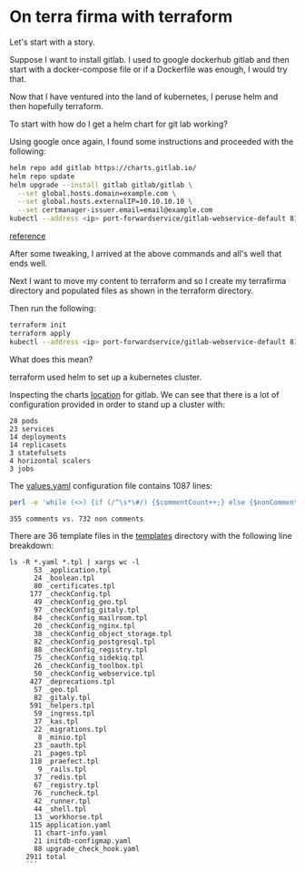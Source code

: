 # On terra firma with terraform

Let's start with a story. 

Suppose I want to install gitlab. I used to google dockerhub gitlab and then start with a docker-compose file or if a Dockerfile was enough, I would try that.

Now that I have ventured into the land of kubernetes, I peruse helm and then hopefully terraform.

To start with how do I get a helm chart for git lab working?

Using google once again, I found some instructions and proceeded with the following:

```bash
helm repo add gitlab https://charts.gitlab.io/
helm repo update
helm upgrade --install gitlab gitlab/gitlab \
  --set global.hosts.domain=example.com \
  --set global.hosts.externalIP=10.10.10.10 \
  --set certmanager-issuer.email=email@example.com
kubectl --address <ip> port-forwardservice/gitlab-webservice-default 8181:8181 &
```

[reference](https://docs.gitlab.com/charts/installation/deployment.html#deploy-using-helm)

After some tweaking, I arrived at the above commands and all's well that ends well.

Next I want to move my content to terraform and so I create my terrafirma directory and populated files as shown in the terraform directory.

Then run the following:
```bash
terraform init
terraform apply
kubectl --address <ip> port-forwardservice/gitlab-webservice-default 8181:8181 &
```
What does this mean?

terraform used helm to set up a kubernetes cluster.

Inspecting the charts [location](https://gitlab.com/gitlab-org/charts/gitlab) for gitlab. We can see that there is a lot of configuration provided in order to stand up a cluster with:

```
28 pods
23 services
14 deployments
14 replicasets
3 statefulsets
4 horizontal scalers
3 jobs
```

The [values.yaml](https://gitlab.com/gitlab-org/charts/gitlab/-/blob/master/values.yaml) configuration file contains 1087 lines: 
```bash
perl -e 'while (<>) {if (/^\s*\#/) {$commentCount++;} else {$nonCommentCount++;}} print "$commentCount comments vs. $nonCommentCount non comments\n";' values.yaml

355 comments vs. 732 non comments
```

There are 36 template files in the [templates](https://gitlab.com/gitlab-org/charts/gitlab/-/tree/master/templates) directory with the following line breakdown:
```
ls -R *.yaml *.tpl | xargs wc -l
      53 _application.tpl
      24 _boolean.tpl
      80 _certificates.tpl
     177 _checkConfig.tpl
      49 _checkConfig_geo.tpl
      97 _checkConfig_gitaly.tpl
      84 _checkConfig_mailroom.tpl
      20 _checkConfig_nginx.tpl
      38 _checkConfig_object_storage.tpl
      82 _checkConfig_postgresql.tpl
      88 _checkConfig_registry.tpl
      75 _checkConfig_sidekiq.tpl
      26 _checkConfig_toolbox.tpl
      50 _checkConfig_webservice.tpl
     427 _deprecations.tpl
      57 _geo.tpl
      82 _gitaly.tpl
     591 _helpers.tpl
      59 _ingress.tpl
      37 _kas.tpl
      22 _migrations.tpl
       8 _minio.tpl
      23 _oauth.tpl
      21 _pages.tpl
     118 _praefect.tpl
       9 _rails.tpl
      37 _redis.tpl
      67 _registry.tpl
      76 _runcheck.tpl
      42 _runner.tpl
      44 _shell.tpl
      13 _workhorse.tpl
     115 application.yaml
      11 chart-info.yaml
      21 initdb-configmap.yaml
      88 upgrade_check_hook.yaml
    2911 total
    ```
